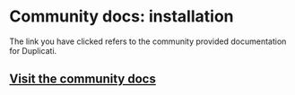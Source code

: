 # Community docs: installation

The link you have clicked refers to the community provided documentation for Duplicati.

## [Visit the community docs](https://prev-docs.duplicati.com/en/latest/02-installation/)
